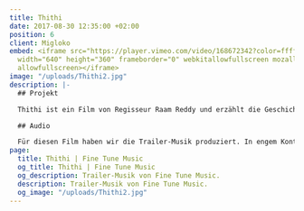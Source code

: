 ```yaml
---
title: Thithi
date: 2017-08-30 12:35:00 +02:00
position: 6
client: Migloko
embed: <iframe src="https://player.vimeo.com/video/168672342?color=ffffff&title=0&byline=0&portrait=0"
  width="640" height="360" frameborder="0" webkitallowfullscreen mozallowfullscreen
  allowfullscreen></iframe>
image: "/uploads/Thithi2.jpg"
description: |-
  ## Projekt

  Thithi ist ein Film von Regisseur Raam Reddy und erzählt die Geschichte, wie drei Generationen in einem Dorf in Südindien auf den Tod ihres Familienoberhaupts, des 101-jährigen Century Gowda, reagieren. Der Film wurde positiv aufgenommen und seit seiner Veröffentlichung auf verschiedenen internationalen Filmfestivals ausgezeichnet. Sehen Sie <a href="https://www.netflix.com/title/80107370" target="_blank">den vollständigen Film</a> auf Netflix.

  ## Audio

  Für diesen Film haben wir die Trailer-Musik produziert. In engem Kontakt mit dem Regisseur haben wir einen Soundtrack komponiert, genauestens abgestimmt auf die Charaktere und die Atmosphäre des Films. Unter anderem nutzten wir dabei Aufnahmen lokaler Musiker aus dem südindischen Dorf Nodekoppalu, dem Schauplatz der Geschichte.
page:
  title: Thithi | Fine Tune Music
  og_title: Thithi | Fine Tune Music
  og_description: Trailer-Musik von Fine Tune Music.
  description: Trailer-Musik von Fine Tune Music.
  og_image: "/uploads/Thithi2.jpg"
---
```


